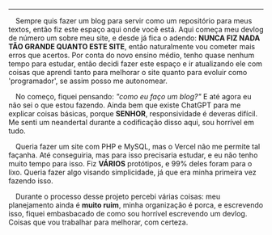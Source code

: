 ---

&emsp;Sempre quis fazer um blog para servir como um repositório para meus textos, então fiz este espaço aqui onde você está. Aqui começa meu devlog de número um sobre meu site, e desde já fica o adendo: **NUNCA FIZ NADA TÃO GRANDE QUANTO ESTE SITE**, então naturalmente vou cometer mais erros que acertos. Por conta do novo ensino médio, tenho quase nenhum tempo para estudar, então decidi fazer este espaço e ir atualizando ele com coisas que aprendi tanto para melhorar o site quanto para evoluir como 'programador', se assim posso me autonomear.

&emsp;No começo, fiquei pensando: *"como eu faço um blog?"* E até agora eu não sei o que estou fazendo. Ainda bem que existe ChatGPT para me explicar coisas básicas, porque **SENHOR**, responsividade é deveras difícil. Me senti um neandertal durante a codificação disso aqui, sou horrível em tudo.

&emsp;Queria fazer um site com PHP e MySQL, mas o Vercel não me permite tal façanha. Até conseguiria, mas para isso precisaria estudar, e eu não tenho muito tempo para isso. Fiz **VÁRIOS** protótipos, e 99% deles foram para o lixo. Queria fazer algo visando simplicidade, já que era minha primeira vez fazendo isso.

&emsp;Durante o processo desse projeto percebi várias coisas: meu planejamento ainda é **muito ruim**, minha organização é porca, e escrevendo isso, fiquei embasbacado de como sou horrível escrevendo um devlog. Coisas que vou trabalhar para melhorar, com certeza.
